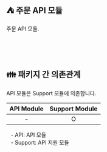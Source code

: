 ## ⛺️ 주문 API 모듈

주문 API 모듈.

<br/><br/><br/>

## 👪 패키지 간 의존관계

API 모듈은 Support 모듈에 의존합니다.

| API Module | Support Module |
|:----------:|:--------------:|
|     -      |       O        |

&nbsp;&nbsp; - API: API 모듈 <br/>
&nbsp;&nbsp; - Support: API 지원 모듈 <br/>

<br/>
